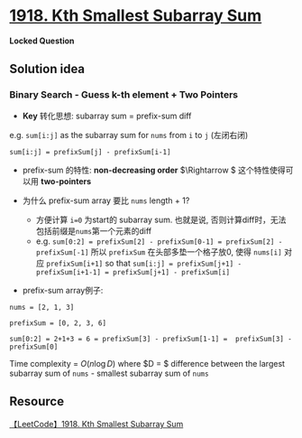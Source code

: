 # [1918. Kth Smallest Subarray Sum](https://leetcode.ca/2021-08-01-1918-Kth-Smallest-Subarray-Sum/)

**Locked Question**

## Solution idea

### Binary Search - Guess k-th element + Two Pointers

* **Key** 转化思想: subarray sum = prefix-sum diff

e.g. `sum[i:j]` as the subarray sum for `nums` from `i` to `j` (左闭右闭)
```
sum[i:j] = prefixSum[j] - prefixSum[i-1]
```

* prefix-sum 的特性: **non-decreasing order** $\Rightarrow $ 这个特性使得可以用 **two-pointers**

* 为什么 prefix-sum array 要比 `nums` length + 1?
    * 方便计算 `i=0` 为start的 subarray sum. 也就是说, 否则计算diff时，无法包括前缀是`nums`第一个元素的diff
    * e.g. `sum[0:2] = prefixSum[2] - prefixSum[0-1] = prefixSum[2] - prefixSum[-1]` 所以 `prefixSum` 在头部多垫一个格子放0, 使得 `nums[i]` 对应 `prefixSum[i+1]` so that `sum[i:j] = prefixSum[j+1] - prefixSum[i+1-1] = prefixSum[j+1] - prefixSum[i]`

* prefix-sum array例子:

```
nums = [2, 1, 3]

prefixSum = [0, 2, 3, 6]

sum[0:2] = 2+1+3 = 6 = prefixSum[3] - prefixSum[1-1] =  prefixSum[3] - prefixSum[0]
```

Time complexity = $O(n\log D)$ where $D = $ difference between the largest subarray sum of `nums` - smallest subarray sum of `nums`

## Resource
[【LeetCode】1918. Kth Smallest Subarray Sum](https://www.bilibili.com/video/BV1Vb4y1h7fW/?spm_id_from=333.337.search-card.all.click&vd_source=0c02ef6f6e7a2b0959d7dd28e9e49da4)


